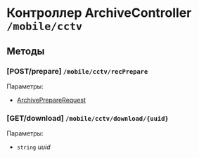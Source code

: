 # Контроллер ArchiveController `/mobile/cctv`

## Методы

### [POST/prepare]  `/mobile/cctv/recPrepare`

Параметры: 

- [ArchivePrepareRequest](../OBJECT.md#ArchivePrepareRequest) 

### [GET/download]  `/mobile/cctv/download/{uuid}`

Параметры: 

- `string` *uuid*
